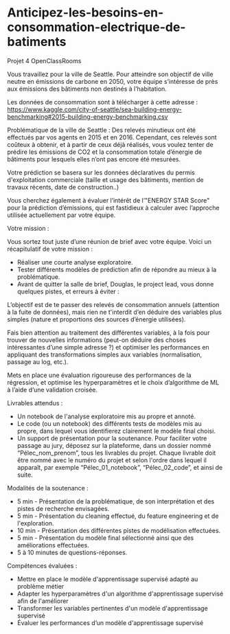 # Anticipez-les-besoins-en-consommation-electrique-de-batiments
Projet 4 OpenClassRooms

Vous travaillez pour la ville de Seattle. Pour atteindre son objectif de ville neutre en émissions de carbone en 2050, votre équipe s’intéresse de près aux émissions des bâtiments non destinés à l’habitation.

Les données de consommation sont à télécharger à cette adresse : https://www.kaggle.com/city-of-seattle/sea-building-energy-benchmarking#2015-building-energy-benchmarking.csv

Problématique de la ville de Seattle :
Des relevés minutieux ont été effectués par vos agents en 2015 et en 2016. Cependant, ces relevés sont coûteux à obtenir, et à partir de ceux déjà réalisés, vous voulez tenter de prédire les émissions de CO2 et la consommation totale d’énergie de bâtiments pour lesquels elles n’ont pas encore été mesurées.

Votre prédiction se basera sur les données déclaratives du permis d'exploitation commerciale (taille et usage des bâtiments, mention de travaux récents, date de construction..)

Vous cherchez également à évaluer l’intérêt de l’"ENERGY STAR Score" pour la prédiction d’émissions, qui est fastidieux à calculer avec l’approche utilisée actuellement par votre équipe.

Votre mission :

Vous sortez tout juste d’une réunion de brief avec votre équipe. Voici un récapitulatif de votre mission :
- Réaliser une courte analyse exploratoire.
- Tester différents modèles de prédiction afin de répondre au mieux à la problématique.
- Avant de quitter la salle de brief, Douglas, le project lead, vous donne quelques pistes, et erreurs à éviter :

L’objectif est de te passer des relevés de consommation annuels (attention à la fuite de données), mais rien ne t'interdit d’en déduire des variables plus simples (nature et proportions des sources d’énergie utilisées). 

Fais bien attention au traitement des différentes variables, à la fois pour trouver de nouvelles informations (peut-on déduire des choses intéressantes d’une simple adresse ?) et optimiser les performances en appliquant des transformations simples aux variables (normalisation, passage au log, etc.).

Mets en place une évaluation rigoureuse des performances de la régression, et optimise les hyperparamètres et le choix d’algorithme de ML à l’aide d’une validation croisée.

Livrables attendus :
- Un notebook de l'analyse exploratoire mis au propre et annoté.
- Le code (ou un notebook) des différents tests de modèles mis au propre, dans lequel vous identifierez clairement le modèle final choisi.
- Un support de présentation pour la soutenance.
Pour faciliter votre passage au jury, déposez sur la plateforme, dans un dossier nommé “Pélec_nom_prenom”, tous les livrables du projet. Chaque livrable doit être nommé avec le numéro du projet et selon l'ordre dans lequel il apparaît, par exemple “Pélec_01_notebook”, “Pélec_02_code”, et ainsi de suite.

Modalités de la soutenance :
- 5 min - Présentation de la problématique, de son interprétation et des pistes de recherche envisagées.
- 5 min - Présentation du cleaning effectué, du feature engineering et de l'exploration.
- 10 min - Présentation des différentes pistes de modélisation effectuées.
- 5 min - Présentation du modèle final sélectionné ainsi que des améliorations effectuées.
- 5 à 10 minutes de questions-réponses.

Compétences évaluées :
- Mettre en place le modèle d'apprentissage supervisé adapté au problème métier
- Adapter les hyperparamètres d'un algorithme d'apprentissage supervisé afin de l'améliorer
- Transformer les variables pertinentes d'un modèle d'apprentissage supervisé
- Évaluer les performances d’un modèle d'apprentissage supervisé
